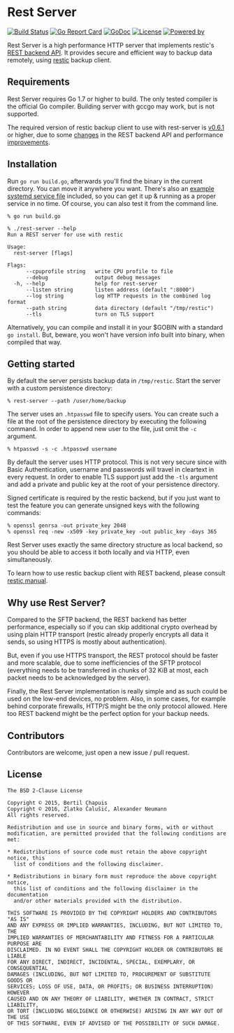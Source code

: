 # Rest Server

[![Build Status](https://travis-ci.org/restic/rest-server.svg?branch=master)](https://travis-ci.org/restic/rest-server)
[![Go Report Card](https://goreportcard.com/badge/github.com/restic/rest-server)](https://goreportcard.com/report/github.com/restic/rest-server)
[![GoDoc](https://godoc.org/github.com/restic/rest-server?status.svg)](https://godoc.org/github.com/restic/rest-server)
[![License](https://img.shields.io/badge/license-BSD%20%282--Clause%29-003262.svg?maxAge=2592000)](https://github.com/restic/rest-server/blob/master/LICENSE)
[![Powered by](https://img.shields.io/badge/powered_by-Go-5272b4.svg?maxAge=2592000)](https://golang.org/)

Rest Server is a high performance HTTP server that implements restic's [REST backend
API](https://github.com/restic/restic/blob/master/doc/rest_backend.rst).  It provides secure and efficient way to backup
data remotely, using [restic](https://github.com/restic/restic) backup client.

## Requirements

Rest Server requires Go 1.7 or higher to build.  The only tested compiler is the official Go compiler.  Building server
with gccgo may work, but is not supported.

The required version of restic backup client to use with rest-server is
[v0.6.1](https://github.com/restic/restic/releases/tag/v0.6.1) or higher, due to some
[changes](https://github.com/restic/restic/commit/1a538509d0232f1a532266e07da509875fe9e0d6) in the REST backend API and
performance [improvements](https://github.com/restic/restic/commit/04b262d8f10ba9eacde041734c08f806c4685e7f).

## Installation

Run ```go run build.go```, afterwards you'll find the binary in the current directory.  You can move it anywhere you
want.  There's also an [example systemd service
file](https://github.com/restic/rest-server/blob/master/etc/rest-server.service) included, so you can get it up &
running as a proper service in no time.  Of course, you can also test it from the command line.

```
% go run build.go

% ./rest-server --help
Run a REST server for use with restic

Usage:
  rest-server [flags]

Flags:
      --cpuprofile string   write CPU profile to file
      --debug               output debug messages
  -h, --help                help for rest-server
      --listen string       listen address (default ":8000")
      --log string          log HTTP requests in the combined log format
      --path string         data directory (default "/tmp/restic")
      --tls                 turn on TLS support
```

Alternatively, you can compile and install it in your $GOBIN with a standard `go install`.  But, beware, you won't have
version info built into binary, when compiled that way.

## Getting started

By default the server persists backup data in `/tmp/restic`.  Start the server with a custom persistence directory:

```
% rest-server --path /user/home/backup
```

The server uses an `.htpasswd` file to specify users.  You can create such a file at the root of the persistence
directory by executing the following command.  In order to append new user to the file, just omit the `-c` argument.

```
% htpasswd -s -c .htpasswd username
```

By default the server uses HTTP protocol.  This is not very secure since with Basic Authentication, username and
passwords will travel in cleartext in every request.  In order to enable TLS support just add the `-tls` argument and
add a private and public key at the root of your persistence directory.

Signed certificate is required by the restic backend, but if you just want to test the feature you can generate unsigned
keys with the following commands:

```
% openssl genrsa -out private_key 2048
% openssl req -new -x509 -key private_key -out public_key -days 365
```

Rest Server uses exactly the same directory structure as local backend, so you should be able to access it both locally
and via HTTP, even simultaneously.

To learn how to use restic backup client with REST backend, please consult [restic
manual](https://restic.readthedocs.io/en/latest/manual.html#rest-server).

## Why use Rest Server?

Compared to the SFTP backend, the REST backend has better performance, especially so if you can skip additional crypto
overhead by using plain HTTP transport (restic already properly encrypts all data it sends, so using HTTPS is mostly
about authentication).

But, even if you use HTTPS transport, the REST protocol should be faster and more scalable, due to some inefficiencies
of the SFTP protocol (everything needs to be transferred in chunks of 32 KiB at most, each packet needs to be
acknowledged by the server).

Finally, the Rest Server implementation is really simple and as such could be used on the low-end devices, no problem.
Also, in some cases, for example behind corporate firewalls, HTTP/S might be the only protocol allowed.  Here too REST
backend might be the perfect option for your backup needs.

## Contributors

Contributors are welcome, just open a new issue / pull request.

## License

```
The BSD 2-Clause License

Copyright © 2015, Bertil Chapuis
Copyright © 2016, Zlatko Čalušić, Alexander Neumann
All rights reserved.

Redistribution and use in source and binary forms, with or without
modification, are permitted provided that the following conditions are met:

* Redistributions of source code must retain the above copyright notice, this
  list of conditions and the following disclaimer.

* Redistributions in binary form must reproduce the above copyright notice,
  this list of conditions and the following disclaimer in the documentation
  and/or other materials provided with the distribution.

THIS SOFTWARE IS PROVIDED BY THE COPYRIGHT HOLDERS AND CONTRIBUTORS "AS IS"
AND ANY EXPRESS OR IMPLIED WARRANTIES, INCLUDING, BUT NOT LIMITED TO, THE
IMPLIED WARRANTIES OF MERCHANTABILITY AND FITNESS FOR A PARTICULAR PURPOSE ARE
DISCLAIMED. IN NO EVENT SHALL THE COPYRIGHT HOLDER OR CONTRIBUTORS BE LIABLE
FOR ANY DIRECT, INDIRECT, INCIDENTAL, SPECIAL, EXEMPLARY, OR CONSEQUENTIAL
DAMAGES (INCLUDING, BUT NOT LIMITED TO, PROCUREMENT OF SUBSTITUTE GOODS OR
SERVICES; LOSS OF USE, DATA, OR PROFITS; OR BUSINESS INTERRUPTION) HOWEVER
CAUSED AND ON ANY THEORY OF LIABILITY, WHETHER IN CONTRACT, STRICT LIABILITY,
OR TORT (INCLUDING NEGLIGENCE OR OTHERWISE) ARISING IN ANY WAY OUT OF THE USE
OF THIS SOFTWARE, EVEN IF ADVISED OF THE POSSIBILITY OF SUCH DAMAGE.
```
